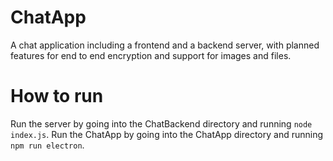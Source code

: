 # ChatApp
A chat application including a frontend and a backend server, with planned features for end to end encryption and support for images and files.

# How to run
Run the server by going into the ChatBackend directory and running `node index.js`. 
Run the ChatApp by going into the ChatApp directory and running `npm run electron`.
